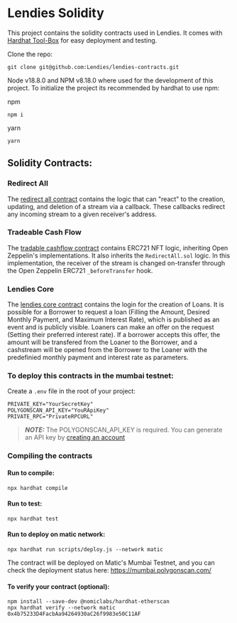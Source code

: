 # Lendies Solidity

This project contains the solidity contracts used in Lendies. It comes with [Hardhat Tool-Box](https://hardhat.org/hardhat-runner/docs/getting-started#overview) for easy deployment and testing.

Clone the repo:

```shell
git clone git@github.com:Lendies/lendies-contracts.git
```
Node v18.8.0 and NPM v8.18.0 where used for the development of this project.
To initialize the project its recommended by hardhat to use npm:

npm
```shell
npm i 
```

yarn
```bash
yarn
```

## Solidity Contracts:

### Redirect All

The [redirect all contract](./contracts/RedirectAll.sol) contains the
logic that can "react" to the creation, updating, and deletion of a stream via
a callback. These callbacks redirect any incoming stream to a given receiver's
address.

### Tradeable Cash Flow

The [tradable cashflow contract](./contracts/TradeableCashflow.sol) contains
ERC721 NFT logic, inheriting Open Zeppelin's implementations. It also inherits
the `RedirectAll.sol` logic. In this implementation, the receiver of the stream
is changed on-transfer through the Open Zeppelin ERC721 `_beforeTransfer` hook.

### Lendies Core

The [lendies core contract](./contracts/LendiesCore.sol) contains the login for the creation of Loans. It is possible for a Borrower to request a loan (Filling the Amount, Desired Monthly Payment, and Maximum Interest Rate), which is published as an event and is publicly visible. Loaners can make an offer on the request (Setting their preferred interest rate). If a borrower accepts this offer, the amount will be transfered from the Loaner to the Borrower, and a cashstream will be opened from the Borrower to the Loaner with the predefinied monthly payment and interest rate as parameters.


### To deploy this contracts in the mumbai testnet:

Create a `.env` file in the root of your project:

```dosini
PRIVATE_KEY="YourSecretKey"
POLYGONSCAN_API_KEY="YouRApiKey"
PRIVATE_RPC="PrivateRPCURL"
```

> **_NOTE:_**  The POLYGONSCAN_API_KEY is required. You can generate an API key by [creating an account](https://polygonscan.com/register)

### Compiling the contracts

#### Run to compile:

```shell
npx hardhat compile
```

#### Run to test:

```shell
npx hardhat test
```

#### Run to deploy on matic network:

```shell
npx hardhat run scripts/deploy.js --network matic
```


The contract will be deployed on Matic's Mumbai Testnet, and you can check the deployment status here: https://mumbai.polygonscan.com/

#### To verify your contract (optional):

```shell
npm install --save-dev @nomiclabs/hardhat-etherscan
npx hardhat verify --network matic 0x4b75233D4FacbAa94264930aC26f9983e50C11AF
```
